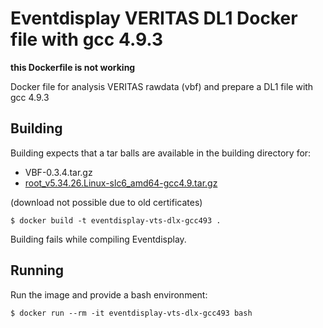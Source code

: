 # Eventdisplay VERITAS DL1 Docker file with gcc 4.9.3

**this Dockerfile is not working**

Docker file for analysis VERITAS rawdata (vbf) and prepare a DL1 file with gcc 4.9.3

## Building

Building expects that a tar balls are available in the building directory for:
- VBF-0.3.4.tar.gz
- [root_v5.34.26.Linux-slc6_amd64-gcc4.9.tar.gz](https://root.cern/download/root_v5.34.26.Linux-slc6_amd64-gcc4.9.tar.gz)

(download not possible due to old certificates)

```
$ docker build -t eventdisplay-vts-dlx-gcc493 .
```

Building fails while compiling Eventdisplay.

## Running

Run the image and provide a bash environment:

```
$ docker run --rm -it eventdisplay-vts-dlx-gcc493 bash
```
